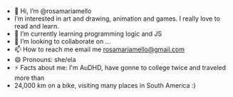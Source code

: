 - 👋 Hi, I’m @rosamariamello
-  I’m interested in art and drawing, animation and games. I really love to read and learn.
- 🌱 I’m currently learning programming logic and JS
- 💞️ I’m looking to collaborate on ...
- 📫 How to reach me email me rosamariamello@gmail.com
- 😄 Pronouns: she/ela
- ⚡ Facts about me: I'm AuDHD, have gonne to college twice and traveled more than
-  24,000 km on a bike, visiting many places in South America :) 

<!---
rosamariamello/rosamariamello is a ✨ special ✨ repository because its `README.md` (this file) appears on your GitHub profile.
You can click the Preview link to take a look at your changes.
--->
